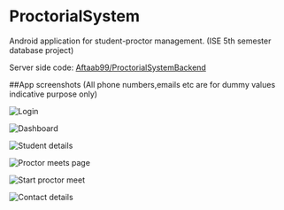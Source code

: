 # ProctorialSystem
Android application for student-proctor management. 
(ISE 5th semester database project)

Server side code: [Aftaab99/ProctorialSystemBackend](https://github.com/Aftaab99/ProctorialSystemBackend)


##App screenshots
(All phone numbers,emails etc are for dummy values indicative purpose only)

![Login](https://github.com/Aftaab99/ProctorialSystemApp/blob/master/screenshots/s1.png)

![Dashboard](https://github.com/Aftaab99/ProctorialSystemApp/blob/master/screenshots/s2.png)

![Student details](https://github.com/Aftaab99/ProctorialSystemApp/blob/master/screenshots/s3.png)

![Proctor meets page](https://github.com/Aftaab99/ProctorialSystemApp/blob/master/screenshots/s4.png)

![Start proctor meet](https://github.com/Aftaab99/ProctorialSystemApp/blob/master/screenshots/s5.png)

![Contact details](https://github.com/Aftaab99/ProctorialSystemApp/blob/master/screenshots/s6.png)
